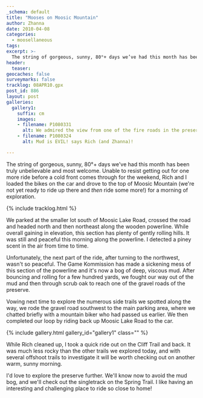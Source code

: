 ```yaml
---
_schema: default
title: "Mooses on Moosic Mountain"
author: Zhanna
date: 2010-04-08
categories:
  - moosellaneous
tags:
excerpt: >- 
  The string of gorgeous, sunny, 80°+ days we’ve had this month has been truly unbelievable and most welcome. Unable to resist getting out for one more ride before a cold front comes through for the weekend, Rich and I loaded the bikes on the car and drove to the top of Moosic Mountain.
header:
  teaser:
geocaches: false
surveymarks: false
tracklog: 08APR10.gpx
post_id: 886
layout: post  
galleries:
  gallery1:
    suffix: cm
    images:
    - filename: P1080331
      alt: We admired the view from one of the fire roads in the preserve.
    - filename: P1080324
      alt: Mud is EVIL! says Rich (and Zhanna)!      

---
```


The string of gorgeous, sunny, 80°+ days we've had this month has been truly unbelievable and most welcome.  Unable to resist getting out for one more ride before a cold front comes through for the weekend, Rich and I loaded the bikes on the car and drove to the top of Moosic Mountain (we're not yet ready to ride up there and _then_ ride some more!) for a morning of exploration.

{% include tracklog.html %}

We parked at the smaller lot south of Moosic Lake Road, crossed the road and headed north and then northeast along the wooden powerline.  While overall gaining in elevation, this section has plenty of gently rolling hills.  It was still and peaceful this morning along the powerline.  I detected a piney scent in the air from time to time.  

Unfortunately, the next part of the ride, after turning to the northwest, wasn't so peaceful.  The Game Kommission has made a sickening mess of this section of the powerline and it's now a bog of deep, viscous mud.  After bouncing and rolling for a few hundred yards, we fought our way out of the mud and then through scrub oak to reach one of the gravel roads of the preserve.  

Vowing next time to explore the numerous side trails we spotted along the way, we rode the gravel road southwest to the main parking area, where we chatted briefly with a mountain biker who had passed us earlier.  We then completed our loop by riding back up Moosic Lake Road to the car.

{% include gallery.html gallery_id="gallery1" class="" %}

While Rich cleaned up, I took a quick ride out on the Cliff Trail and back.  It was much less rocky than the other trails we explored today, and with several offshoot trails to investigate it will be worth checking out on another warm, sunny morning.

I'd love to explore the preserve further.  We'll know now to avoid the mud bog, and we'll check out the singletrack on the Spring Trail.  I like having an interesting and challenging place to ride so close to home!

   